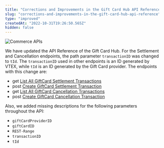 ```yaml
---
title: "Corrections and Improvements in the Gift Card Hub API Reference"
slug: "corrections-and-improvements-in-the-gift-card-hub-api-reference"
type: "improved"
createdAt: "2022-10-31T19:26:50.565Z"
hidden: false
---
```


![Commerce APIs](https://img.shields.io/badge/-Commerce%20APIs-brightgreen)

We have updated the API Reference of the Gift Card Hub. For the Settlement and Cancellation endpoints, the path parameter `transactionID` was changed to `tId`. The `transactionID` used in other endpoints is an ID generated by VTEX, while `tId` is an ID generated by the Gift Card provider. The endpoints with this change are:

* <span class="APIMethod APIMethod_fixedWidth APIMethod_get">get</span> [List All GiftCard Settlement Transactions](https://developers.vtex.com/vtex-rest-api/reference/listallgiftcardsettlementtransactions)
* <span class="APIMethod APIMethod_fixedWidth APIMethod_post">post</span> [Create GiftCard Settlement Transaction](https://developers.vtex.com/vtex-rest-api/reference/creategiftcardsettlementtransaction)
* <span class="APIMethod APIMethod_fixedWidth APIMethod_get">get</span> [List All GiftCard Cancellation Transactions](https://developers.vtex.com/vtex-rest-api/reference/listallgiftcardcancellationtransactions)
* <span class="APIMethod APIMethod_fixedWidth APIMethod_post">post</span> [Create GiftCard Cancellation Transaction](https://developers.vtex.com/vtex-rest-api/reference/creategiftcardcancellationtransaction)

Also, we added missing descriptions for the following parameters throughout the API:

* `giftCardProviderID`
* `giftCardID`
* `REST-Range`
* `transactionID`
* `tId`